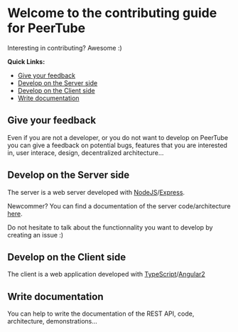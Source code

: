 # Welcome to the contributing guide for PeerTube

Interesting in contributing? Awesome :)

**Quick Links:**

  * [Give your feedback](#give-your-feedback)
  * [Develop on the Server side](#develop-on-the-server-side)
  * [Develop on the Client side](#develop-on-the-client-side)
  * [Write documentation](#write-documentation)


## Give your feedback

Even if you are not a developer, or you do not want to develop on PeerTube you can give a feedback on potential bugs, features that you are interested in, user interace, design, decentralized architecture...


## Develop on the Server side

The server is a web server developed with [NodeJS](https://nodejs.org)/[Express](http://expressjs.com).

Newcommer? You can find a documentation of the server code/architecture [here](https://github.com/Chocobozzz/PeerTube/blob/master/support/doc/server/code.md).

Do not hesitate to talk about the functionnality you want to develop by creating an issue :)


## Develop on the Client side

The client is a web application developed with [TypeScript](https://www.typescriptlang.org/)/[Angular2](https://angular.io/)


## Write documentation

You can help to write the documentation of the REST API, code, architecture, demonstrations...
